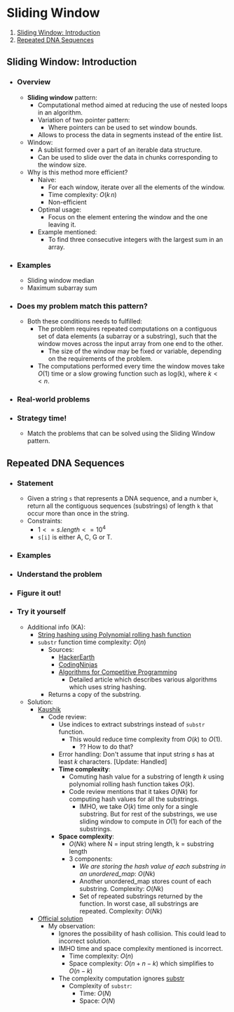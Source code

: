 # Sliding Window
1. [Sliding Window: Introduction](#sliding-window-introduction)
2. [Repeated DNA Sequences](#repeated-dna-sequences)

## Sliding Window: Introduction
- ### Overview
    - **Sliding window** pattern:
        - Computational method aimed at reducing the use of nested loops in an algorithm.
        - Variation of two pointer pattern:
            - Where pointers can be used to set window bounds.
        - Allows to process the data in segments instead of the entire list.
    - Window:
        - A sublist formed over a part of an iterable data structure.
        - Can be used to slide over the data in chunks corresponding to the window size.
    - Why is this method more efficient?
        - Naive:
            - For each window, iterate over all the elements of the window.
            - Time complexity: $O(k\,n)$
            - Non-efficient
        - Optimal usage:
            - Focus on the element entering the window and the one leaving it.
        - Example mentioned:
            - To find three consecutive integers with the largest sum in an array.
    
- ### Examples
    - Sliding window median
    - Maximum subarray sum

- ### Does my problem match this pattern?
    - Both these conditions needs to fulfilled:
        - The problem requires repeated computations on a contiguous set of data elements (a subarray or a substring), such that the window moves across the input array from one end to the other.
            - The size of the window may be fixed or variable, depending on the requirements of the problem.
        - The computations performed every time the window moves take $O(1)$ time or a slow growing function such as log(k), where $k << n$.

- ### Real-world problems

- ### Strategy time!
    - Match the problems that can be solved using the Sliding Window pattern.

## Repeated DNA Sequences
- ### Statement
    - Given a string ```s``` that represents a DNA sequence, and a number ```k```, return all the contiguous sequences (substrings) of length ```k``` that occur more than once in the string.
    - Constraints:
        - $1 <= s.length <= 10^4$
        - ```s[i]``` is either A, C, G or T.
- ### Examples
- ### Understand the problem
- ### Figure it out!
- ### Try it yourself
    - Additional info (KA):
        - [String hashing using Polynomial rolling hash function](https://www.geeksforgeeks.org/string-hashing-using-polynomial-rolling-hash-function/)
        - ```substr``` function time complexity: $O(n)$
            - Sources: 
                - [HackerEarth](https://www.hackerearth.com/practice/notes/standard-template-library/)
                - [CodingNinjas](https://www.codingninjas.com/codestudio/library/substring-in-cpp)
                - [Algorithms for Competitive Programming](https://cp-algorithms.com/string/string-hashing.html)
                    - Detailed article which describes various algorithms which uses string hashing.
            - Returns a copy of the substring.
    - Solution:
        - [Kaushik](../src/repeated_dna_sequences.cpp)
            - Code review:
                - Use indices to extract substrings instead of ```substr``` function.
                    - This would reduce time complexity from $O(k)$ to $O(1)$.
                        - ?? How to do that?
                - Error handling: Don't assume that input string $s$ has at least $k$ characters. [Update: Handled]
                - **Time complexity**:
                    - Comuting hash value for a substring of length $k$ using polynomial rolling hash function takes $O(k)$.
                    - Code review mentions that it takes $O(N k)$ for computing hash values for all the substrings.
                        - IMHO, we take $O(k)$ time only for a single substring. But for rest of the substrings, we use sliding window to compute in $O(1)$ for each of the substrings.
                - **Space complexity**:
                    - $O(N k)$ where N = input string length, k = substring length
                    - 3 components:
                        - *We are storing the hash value of each substring in an unordered_map*: $O(N k)$
                        - Another unordered_map stores count of each substring. Complexity: $O(N k)$
                        - Set of repeated substrings returned by the function. In worst case, all substrings are repeated. Complexity: $O(N k)$
        - [Official solution](../src/repeated_dna_sequences_official_solution.cpp)
            - My observation:
                - Ignores the possibility of hash collision. This could lead to incorrect solution.
                - IMHO time and space complexity mentioned is incorrect.
                    - Time complexity: $O(n)$
                    - Space complexity: $O(n + n - k)$ which simplifies to $O(n-k)$
                - The complexity computation ignores [substr](https://www.geeksforgeeks.org/substring-in-cpp/)
                    - Complexity of ```substr```:
                        - Time: $O(N)$
                        - Space: $O(N)$
